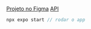 [Projeto no Figma](https://www.figma.com/design/nm1k9zoVt2vdBZV6RtmWAk/Game-App-Desafio?node-id=0-1&t=4gqfBTTGvR3FvLxg-0)
[API](https://api.rawg.io/api)

```Javascript
npx expo start // rodar o app


```
